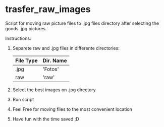 # trasfer_raw_images  
Script for moving raw picture files to .jpg files directory after selecting the goods .jpg pictures.  

Instructions:
1. Separete raw and .jpg files in differente directories:  
    
    | File Type | Dir. Name |  
    | --------- | --------- |
    |  .jpg     |  'Fotos'  |  
    |   raw     |   'raw'   |  

2. Select the best images on .jpg directory  
    
3. Run script  
    
4. Feel Free for moving files to the most convenient location  
    
5. Have fun with the time saved ;D  
